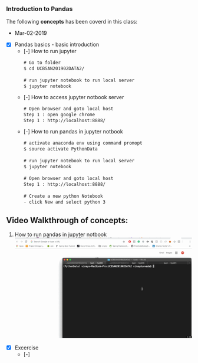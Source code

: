 ### Introduction to Pandas ###

The following **concepts** has been coverd in this class:
* Mar-02-2019

* [x] Pandas basics - basic introduction
    * [-] How to run jupyter 
        ```
        # Go to folder
        $ cd UCBSAN201902DATA2/

        # run jupyter notebook to run local server
        $ jupyter notebook
        ```
    * [-] How to access jupyter notbook server
        ```
        # Open browser and goto local host
        Step 1 : open google chrome
        Step 1 : http://localhost:8888/
        ```
    * [-] How to run pandas in jupyter notbook
        ```
        # activate anaconda env using command promopt
        $ source activate PythonData

        # run jupyter notebook to run local server
        $ jupyter notebook

        # Open browser and goto local host
        Step 1 : http://localhost:8888/
        
        # Create a new python Notebook
        - click New and select python 3
        
        ```

## Video Walkthrough of concepts:

1. How to run pandas in jupyter notbook 
    ![Panda example](jn_example.gif)

* [x] Excercise
  * [-] 